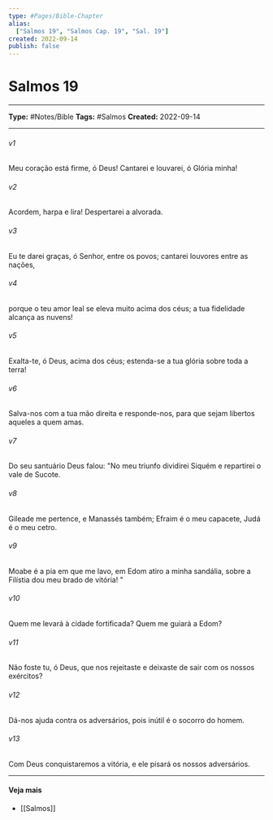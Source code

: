 ```yaml
---
type: #Pages/Bible-Chapter
alias:
  ["Salmos 19", "Salmos Cap. 19", "Sal. 19"]
created: 2022-09-14
publish: false
---
```


# Salmos 19

---

**Type:** #Notes/Bible
**Tags:** #Salmos
**Created:** 2022-09-14

---

###### v1
Meu coração está firme, ó Deus! Cantarei e louvarei, ó Glória minha!
###### v2
Acordem, harpa e lira! Despertarei a alvorada.
###### v3
Eu te darei graças, ó Senhor, entre os povos; cantarei louvores entre as nações,
###### v4
porque o teu amor leal se eleva muito acima dos céus; a tua fidelidade alcança as nuvens!
###### v5
Exalta-te, ó Deus, acima dos céus; estenda-se a tua glória sobre toda a terra!
###### v6
Salva-nos com a tua mão direita e responde-nos, para que sejam libertos aqueles a quem amas.
###### v7
Do seu santuário Deus falou: "No meu triunfo dividirei Siquém e repartirei o vale de Sucote.
###### v8
Gileade me pertence, e Manassés também; Efraim é o meu capacete, Judá é o meu cetro.
###### v9
Moabe é a pia em que me lavo, em Edom atiro a minha sandália, sobre a Filístia dou meu brado de vitória! "
###### v10
Quem me levará à cidade fortificada? Quem me guiará a Edom?
###### v11
Não foste tu, ó Deus, que nos rejeitaste e deixaste de sair com os nossos exércitos?
###### v12
Dá-nos ajuda contra os adversários, pois inútil é o socorro do homem.
###### v13
Com Deus conquistaremos a vitória, e ele pisará os nossos adversários.


---

#### Veja mais

- [[Salmos]]
